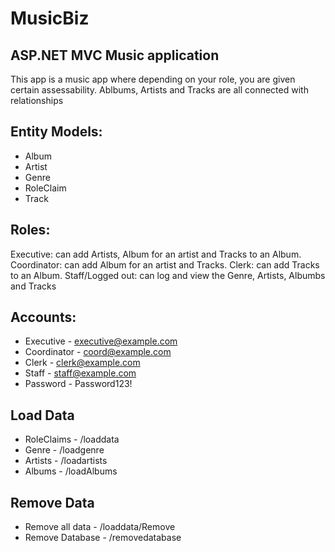 # MusicBiz

## ASP.NET MVC Music application

This app is a music app where depending on your role, you are given certain assessability.
Ablbums, Artists and Tracks are all connected with relationships

## Entity Models: 
- Album
- Artist
- Genre
- RoleClaim
- Track

## Roles:
Executive: can add Artists, Album for an artist and Tracks to an Album.
Coordinator: can add Album for an artist and Tracks.
Clerk: can add Tracks to an Album.
Staff/Logged out: can log and view the Genre, Artists, Albumbs and Tracks

## Accounts:
- Executive - executive@example.com
- Coordinator - coord@example.com
- Clerk - clerk@example.com
- Staff - staff@example.com
- Password - Password123!

## Load Data
- RoleClaims - /loaddata
- Genre - /loadgenre
- Artists - /loadartists
- Albums - /loadAlbums

## Remove Data
- Remove all data - /loaddata/Remove
- Remove Database - /removedatabase
